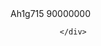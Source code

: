 <div id="divHeader" class="game_Header">
                    <div id="divBack" onclick="return CallBack();"></div>
                    <span id="txtUserName" class="txtUserName">Ah1g715</span>
                    <span id="txtBalance" class="txtBalance">90000000</span>
                    <div id="divMenu"></div>
                    
               </div>
